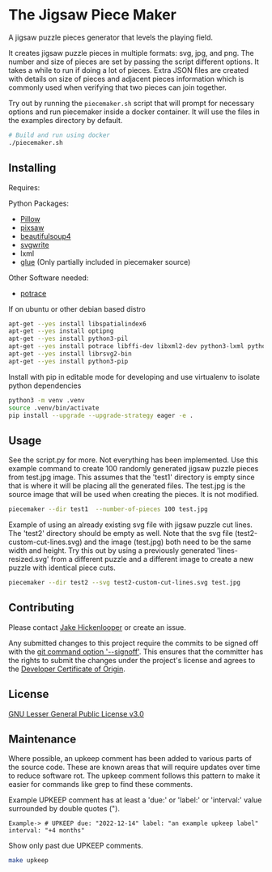 # The Jigsaw Piece Maker

A jigsaw puzzle pieces generator that levels the playing field.

It creates jigsaw puzzle pieces in multiple formats: svg, jpg, and png.  The
number and size of pieces are set by passing the script different options.  It
takes a while to run if doing a lot of pieces.  Extra JSON files are created
with details on size of pieces and adjacent pieces information which is commonly
used when verifying that two pieces can join together.

Try out by running the `piecemaker.sh` script that will prompt for necessary options
and run piecemaker inside a docker container. It will use the files in the examples
directory by default.

```bash
# Build and run using docker
./piecemaker.sh
```

## Installing

Requires:

Python Packages:

* [Pillow](http://github.com/python-imaging/Pillow)
* [pixsaw](http://github.com/jkenlooper/pixsaw)
* [beautifulsoup4](http://www.crummy.com/software/BeautifulSoup/bs4/)
* [svgwrite](https://pypi.python.org/pypi/svgwrite)
* lxml
* [glue](https://github.com/jorgebastida/glue) (Only partially included in
  piecemaker source)

Other Software needed:

* [potrace](http://potrace.sourceforge.net/)

If on ubuntu or other debian based distro

```bash
apt-get --yes install libspatialindex6
apt-get --yes install optipng
apt-get --yes install python3-pil
apt-get --yes install potrace libffi-dev libxml2-dev python3-lxml python3-xcffib
apt-get --yes install librsvg2-bin
apt-get --yes install python3-pip
```


Install with pip in editable mode for developing and use virtualenv to isolate
python dependencies

```bash
python3 -m venv .venv
source .venv/bin/activate
pip install --upgrade --upgrade-strategy eager -e .
```


## Usage

See the script.py for more.  Not everything has been implemented. Use this
example command to create 100 randomly generated jigsaw puzzle pieces from
test.jpg image. This assumes that the 'test1' directory is empty since that is
where it will be placing all the generated files.  The test.jpg is the source
image that will be used when creating the pieces.  It is not modified.

```bash
piecemaker --dir test1  --number-of-pieces 100 test.jpg
```

Example of using an already existing svg file with jigsaw puzzle cut lines. The
'test2' directory should be empty as well. Note that the svg file
(test2-custom-cut-lines.svg) and the image (test.jpg) both need to be the same
width and height. Try this out by using a previously generated
'lines-resized.svg' from a different puzzle and a different image to create
a new puzzle with identical piece cuts.

```bash
piecemaker --dir test2 --svg test2-custom-cut-lines.svg test.jpg
```

## Contributing

Please contact [Jake Hickenlooper](mailto:jake@massive.xyz) or create an issue.

Any submitted changes to this project require the commits to be signed off with
the [git command option
'--signoff'](https://git-scm.com/docs/git-commit#Documentation/git-commit.txt---signoff).
This ensures that the committer has the rights to submit the changes under the
project's license and agrees to the [Developer Certificate of
Origin](https://developercertificate.org).

## License

[GNU Lesser General Public License v3.0](https://choosealicense.com/licenses/lgpl-3.0/)

## Maintenance

Where possible, an upkeep comment has been added to various parts of the source
code. These are known areas that will require updates over time to reduce
software rot. The upkeep comment follows this pattern to make it easier for
commands like grep to find these comments.

Example UPKEEP comment has at least a 'due:' or 'label:' or 'interval:' value
surrounded by double quotes (").
````
Example-> # UPKEEP due: "2022-12-14" label: "an example upkeep label" interval: "+4 months"
````

Show only past due UPKEEP comments.
```bash
make upkeep
```
